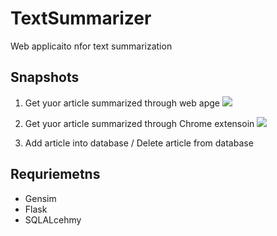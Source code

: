 # TextSummarizer

Web applicaito nfor text summarization

## Snapshots

1. Get yuor article summarized through web apge
![](https://github.com/shaoanlu/TextSummarizer/blob/master/ezgif-2-b5f8e77c52.gif)

2. Get yuor article summarized through Chrome extensoin
![](https://github.com/shaoanlu/TextSummarizer/blob/master/ezgif-2-4db3ebdc87.gif)

3. Add article into database / Delete article from database


## Requriemetns

* Gensim
* Flask
* SQLALcehmy
